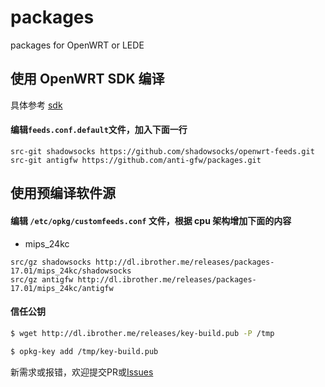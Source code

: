 # packages
packages for OpenWRT or LEDE

## 使用 OpenWRT SDK 编译

具体参考 [sdk](https://openwrt.org/docs/guide-developer/using_the_sdk)

#### 编辑`feeds.conf.default`文件，加入下面一行

```
src-git shadowsocks https://github.com/shadowsocks/openwrt-feeds.git
src-git antigfw https://github.com/anti-gfw/packages.git
```


## 使用预编译软件源

#### 编辑 `/etc/opkg/customfeeds.conf` 文件，根据 cpu 架构增加下面的内容

* mips_24kc

```
src/gz shadowsocks http://dl.ibrother.me/releases/packages-17.01/mips_24kc/shadowsocks
src/gz antigfw http://dl.ibrother.me/releases/packages-17.01/mips_24kc/antigfw
```

#### 信任公钥

```bash
$ wget http://dl.ibrother.me/releases/key-build.pub -P /tmp

$ opkg-key add /tmp/key-build.pub
```


新需求或报错，欢迎提交PR或[Issues](https://github.com/anti-gfw/packages/issues/new)
